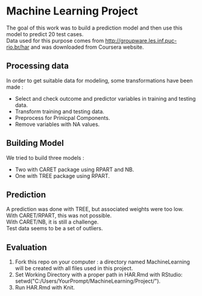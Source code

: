 Machine Learning Project
========================
The goal of this work was to build a prediction model and then use this model to predict 20 test cases.       
Data used for this purpose comes from http://groupware.les.inf.puc-rio.br/har and was downloaded from Coursera website.      
 
## Processing data

In order to get suitable data for modeling, some transformations have been made :       
* Select and check outcome and predictor variables in training and testing data.            
* Transform training and testing data.       
* Preprocess for Prinicpal Components.      
* Remove variables with NA values.    


## Building Model

We tried to build three models : 
* Two with CARET package using RPART and NB.
* One with TREE package using RPART.

## Prediction
A prediction was done with TREE, but associated weights were too low.   
With CARET/RPART, this was not possible.      
With CARET/NB, it is still a challenge.     
Test data seems to be a set of outliers.

## Evaluation

1. Fork this repo on your computer : a directory named MachineLearning will be created with all files used in this project.       
2. Set Working Directory with a proper path in HAR.Rmd with RStudio: setwd("C:/Users/YourPrompt/MachineLearning/Project/").        
2. Run HAR.Rmd with Knit.        